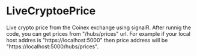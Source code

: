 # LiveCryptoePrice
Live crypto price from the Coinex exchange using signalR. 
After runnig the code, you can get prices from "/hubs/prices" url. For example if your local host addres is "https://localhost:5000" then price address will be "https://localhost:5000/hubs/prices".
